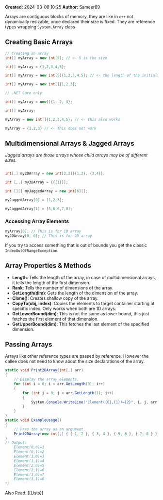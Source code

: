 **Created:** 2024-03-06 10:25
**Author:** Sameer89

Arrays are contiguous blocks of memory, they are like in `c++` not dynamically resizable, once declared their size is fixed. They are reference types wrapping `System.Array` class-

## Creating  Basic Arrays
```csharp
// Creating an array
int[] myArray = new int[5]; // <- 5 is the size

int[] myArray = {1,2,3,4,5};

int[] myArray = new int[5]{1,2,3,4,5}; // <- the length of the initializer list must match the size

int[] myArray = new int[]{1,2,3};

// .NET Core only

int[] myArray = new[]{1, 2, 3};

int[] myArray;

myArray = new int[]{1,2,3,4,5}; // <- This also works

myArray = {1,2,3} // <- This does not work
```

## Multidimensional Arrays & Jagged Arrays

*Jagged arrays are those arrays whose child arrays may be of different sizes.*

```csharp

int[,] my2DArray = new int[2,2]{{1,2}, {3,4}};

int [,,] my3DArray = {{{1}}};

int [][] myJaggedArray = new int[6][];

myJaggedArray[0] = [1,2,3];

myJaggedArray[1] = [5,6,6,7,8];
```

### Accessing Array Elements

```csharp
myArray[0]; // This is for 1D array
my2DArray[0, 0]; // This is for 2D array
```

If you try to access something that is out of bounds you get the classic `IndexOutOfRangeException`.
## Array Properties & Methods

- **Length**: Tells the length of the array, in case of multidimensional arrays, it tells the length of the first dimension. 
- **Rank**: Tells the number of dimensions of the array.
- **GetLength(dim)**: Gets the length of the dimension of the array.
- **Clone()**: Creates shallow copy of the array.
- **CopyTo(obj, index)**: Copies the elements to target container starting at specific index. Only works when both are 1D arrays.
- **GetLowerBound(dim)**: This is not the same as lower bound, this just fetches the first element of that dimension.
- **GetUpperBound(dim)**: This fetches the last element of the specified dimension. 

## Passing Arrays

Arrays like other reference types are passed by reference. However the callee does not need to know about the size declarations of the array.

```csharp
static void Print2DArray(int[,] arr)
{
    // Display the array elements.
    for (int i = 0; i < arr.GetLength(0); i++)
    {
        for (int j = 0; j < arr.GetLength(1); j++)
        {
            System.Console.WriteLine("Element({0},{1})={2}", i, j, arr[i, j]);
        }
    }
}
static void ExampleUsage()
{
    // Pass the array as an argument.
    Print2DArray(new int[,] { { 1, 2 }, { 3, 4 }, { 5, 6 }, { 7, 8 } });
}
/* Output:
    Element(0,0)=1
    Element(0,1)=2
    Element(1,0)=3
    Element(1,1)=4
    Element(2,0)=5
    Element(2,1)=6
    Element(3,0)=7
    Element(3,1)=8
*/
```

Also Read: [[Lists]]